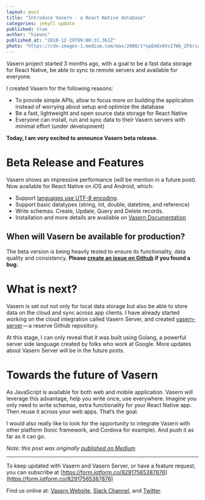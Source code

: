 ```yaml
---
layout: post
title: "Introduce Vasern - a React Native database"
categories: jekyll update
published: true
author: "hieunc"
published_at: "2018-12-29T09:00:31.361Z"
photo: "https://cdn-images-1.medium.com/max/2000/1*opEm8xOVsI7Wb_2F6ricmQ.png"
---
```


Vasern project started 3 months ago, with a goal to be a fast data storage for React Native, be able to sync to remote servers and available for everyone.

I created Vasern for the following reasons:

- To provide simple APIs, allow to focus more on building the application instead of worrying about setup and optimize the database
- Be a fast, lightweight and open source data storage for React Native
- Everyone can install, run and sync data to their Vasern servers with minimal effort (under development)

**Today, I am very excited to announce Vasern beta release.**

<!--more-->

# Beta Release and Features
Vasern shows an impressive performance (will be mention in a future post). Now available for React Native on iOS and Android, which:

- Support [languages use UTF-8 encoding](https://superuser.com/questions/946612/what-languages-does-the-character-encoding-utf-8-support).
- Support basic datatypes (string, int, double, datetime, and reference)
- Write schemas. Create, Update, Query and Delete records.
- Installation and more details are available on [Vasern Documentation](//vasern.com/docs/getting-started/install-vasern.html)

## When will Vasern be available for production?
The beta version is being heavily tested to ensure its functionality, data quality and consistency. __Please [create an issue on Github](https://github.com/vasern/vasern/issues) if you found a bug.__


# What is next?
Vasern is set out not only for local data storage but also be able to store data on the cloud and sync across app clients. I have already started working on the cloud integration called Vasern Server, and created [vasern-server](https://github.com/vasern/vasern-server) — a reserve Github repository.

At this stage, I can only reveal that it was built using Golang, a powerful server side language created by folks who work at Google. More updates about Vasern Server will be in the future posts.

# Towards the future of Vasern
As JavaScript is available for both web and mobile application. Vasern will leverage this advantage, help you write once, use everywhere. Imagine you only need to write schemas, extra functionality for your React Native app. Then reuse it across your web apps. That’s the goal.

I would also really like to look for the opportunity to integrate Vasern with other platform (Ionic framework, and Cordova for example). And push it as far as it can go.

_Note: this post was originally [published on Medium](https://medium.com/vasern/vasern-a-fast-lightweight-and-open-source-data-storage-for-react-native-7fccff7506a1)_

---

To keep updated with Vasern and Vasern Server, or have a feature request, you can subscribe at [https://form.jotform.co/82917565387876](https://form.jotform.co/82917565387876)

Find us online at: [Vasern Website](//vasern.com), [Slack Channel](https://join.slack.com/t/vasern/shared_invite/enQtNDU4NTk2MDI5OTcyLTRiYzRjZDI5YTAyMjlhYzg1YTdhNjFjZGNkODI1OTQwYzExZjA3NWRkYTY1MGE2ZjU0YzU3NzE2NzUwZmEwMjM), and [Twitter](https://twitter.com/vaserndb).